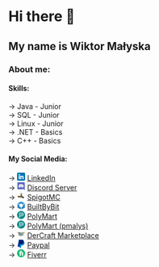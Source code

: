 # Hi there 👋
## My name is Wiktor Małyska
### About me:
#### Skills:
→ Java - Junior\
→ SQL - Junior\
→ Linux - Junior\
→ .NET - Basics\
→ C++ - Basics

#### My Social Media:
→ <img src="icons/linkedin.png" alt="linkedin" width="16" height="16"> [LinkedIn](https://www.linkedin.com/in/wiktor-ma%C5%82yska-a88b31244/?locale=en_US)\
→ <img src="icons/discord.png" alt="discord" width="16" height="16"> [Discord Server](https://discord.gg/Y9BbesGwXa)\
→ <img src="icons/spigot.png" alt="spigot" width="16" height="16"> [SpigotMC](https://www.spigotmc.org/members/pmalysyt.621204/)\
→ <img src="icons/builtbybit.png" alt="builtbybit" width="16" height="16"> [BuiltByBit](https://builtbybit.com/members/pmalys.358246/)\
→ <img src="icons/polymart.png" alt="polymart" width="16" height="16"> [PolyMart](https://polymart.org/team/bettermobs.96)\
→ <img src="icons/polymart.png" alt="polymart" width="16" height="16"> [PolyMart (pmalys)](https://polymart.org/user/pmalys.11416)\
→ <img src="icons/dmc.png" alt="dmc" width="16" height="16"> [DerCraft Marketplace](https://hosting.dercraft.net/marketplace/vendor/pmalys)\
→ <img src="icons/paypal.png" alt="paypal" width="16" height="16"> [Paypal](https://www.paypal.com/donate/?hosted_button_id=CG3K6T7R5TZL4)\
→ <img src="icons/fiverr.png" alt="fiverr" width="16" height="16"> [Fiverr](https://www.fiverr.com/pmalys?source=gig_page)

